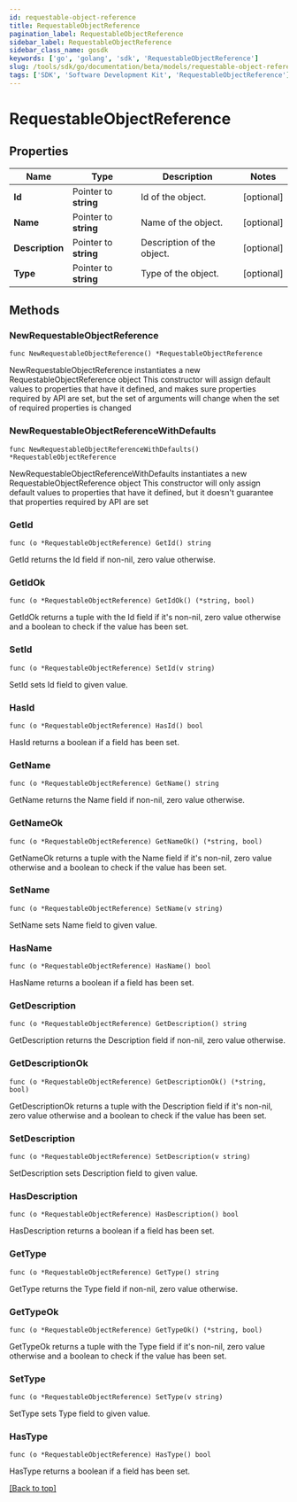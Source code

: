 ```yaml
---
id: requestable-object-reference
title: RequestableObjectReference
pagination_label: RequestableObjectReference
sidebar_label: RequestableObjectReference
sidebar_class_name: gosdk
keywords: ['go', 'golang', 'sdk', 'RequestableObjectReference'] 
slug: /tools/sdk/go/documentation/beta/models/requestable-object-reference
tags: ['SDK', 'Software Development Kit', 'RequestableObjectReference']
---
```


# RequestableObjectReference

## Properties

Name | Type | Description | Notes
------------ | ------------- | ------------- | -------------
**Id** | Pointer to **string** | Id of the object. | [optional] 
**Name** | Pointer to **string** | Name of the object. | [optional] 
**Description** | Pointer to **string** | Description of the object. | [optional] 
**Type** | Pointer to **string** | Type of the object. | [optional] 

## Methods

### NewRequestableObjectReference

`func NewRequestableObjectReference() *RequestableObjectReference`

NewRequestableObjectReference instantiates a new RequestableObjectReference object
This constructor will assign default values to properties that have it defined,
and makes sure properties required by API are set, but the set of arguments
will change when the set of required properties is changed

### NewRequestableObjectReferenceWithDefaults

`func NewRequestableObjectReferenceWithDefaults() *RequestableObjectReference`

NewRequestableObjectReferenceWithDefaults instantiates a new RequestableObjectReference object
This constructor will only assign default values to properties that have it defined,
but it doesn't guarantee that properties required by API are set

### GetId

`func (o *RequestableObjectReference) GetId() string`

GetId returns the Id field if non-nil, zero value otherwise.

### GetIdOk

`func (o *RequestableObjectReference) GetIdOk() (*string, bool)`

GetIdOk returns a tuple with the Id field if it's non-nil, zero value otherwise
and a boolean to check if the value has been set.

### SetId

`func (o *RequestableObjectReference) SetId(v string)`

SetId sets Id field to given value.

### HasId

`func (o *RequestableObjectReference) HasId() bool`

HasId returns a boolean if a field has been set.

### GetName

`func (o *RequestableObjectReference) GetName() string`

GetName returns the Name field if non-nil, zero value otherwise.

### GetNameOk

`func (o *RequestableObjectReference) GetNameOk() (*string, bool)`

GetNameOk returns a tuple with the Name field if it's non-nil, zero value otherwise
and a boolean to check if the value has been set.

### SetName

`func (o *RequestableObjectReference) SetName(v string)`

SetName sets Name field to given value.

### HasName

`func (o *RequestableObjectReference) HasName() bool`

HasName returns a boolean if a field has been set.

### GetDescription

`func (o *RequestableObjectReference) GetDescription() string`

GetDescription returns the Description field if non-nil, zero value otherwise.

### GetDescriptionOk

`func (o *RequestableObjectReference) GetDescriptionOk() (*string, bool)`

GetDescriptionOk returns a tuple with the Description field if it's non-nil, zero value otherwise
and a boolean to check if the value has been set.

### SetDescription

`func (o *RequestableObjectReference) SetDescription(v string)`

SetDescription sets Description field to given value.

### HasDescription

`func (o *RequestableObjectReference) HasDescription() bool`

HasDescription returns a boolean if a field has been set.

### GetType

`func (o *RequestableObjectReference) GetType() string`

GetType returns the Type field if non-nil, zero value otherwise.

### GetTypeOk

`func (o *RequestableObjectReference) GetTypeOk() (*string, bool)`

GetTypeOk returns a tuple with the Type field if it's non-nil, zero value otherwise
and a boolean to check if the value has been set.

### SetType

`func (o *RequestableObjectReference) SetType(v string)`

SetType sets Type field to given value.

### HasType

`func (o *RequestableObjectReference) HasType() bool`

HasType returns a boolean if a field has been set.


[[Back to top]](#) 


